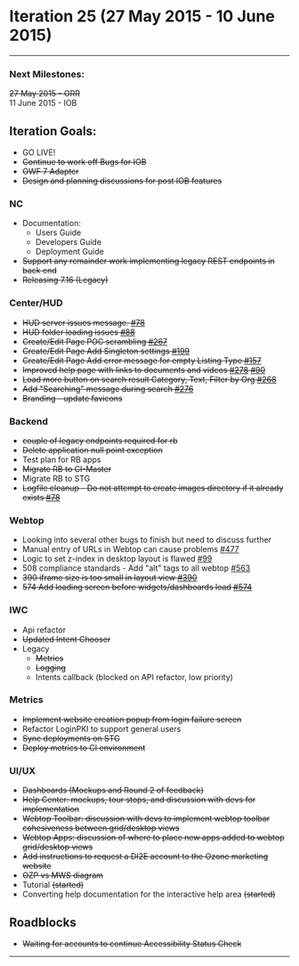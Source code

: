 # Iteration 25 (27 May 2015 - 10 June 2015)

*** 
### Next Milestones:
~~27 May 2015 - ORR~~
<br>11 June 2015 - IOB

## Iteration Goals:
* GO LIVE!
* ~~Continue to work off Bugs for IOB~~
* ~~OWF 7 Adapter~~
* ~~Design and planning discussions for post IOB features~~


### NC 
* Documentation:
   * Users Guide
   * Developers Guide
   * Deployment Guide
* ~~Support any remainder work implementing legacy REST endpoints in back end~~
* ~~Releasing 7.16 (Legacy)~~

### Center/HUD
* ~~HUD server issues message. [#78](https://github.com/ozone-development/ozp-hud/issues/78)~~
* ~~HUD folder loading issues [#88]()~~
* ~~Create/Edit Page POC scrambling [#267](https://github.com/ozone-development/ozp-center/issues/267)~~
* ~~Create/Edit Page Add Singleton settings [#199](https://github.com/ozone-development/ozp-center/issues/199)~~
* ~~Create/Edit Page Add error message for empty Listing Type [#157](https://github.com/ozone-development/ozp-center/issues/157)~~
* ~~Improved help page with links to documents and videos [#278](https://github.com/ozone-development/ozp-center/issues/278) [#90](https://github.com/ozone-development/ozp-hud/issues/90)~~
* ~~Load more button on search result Category, Text, Filter by Org [#268](https://github.com/ozone-development/ozp-center/issues/268)~~
* ~~Add "Searching" message during search [#276](https://github.com/ozone-development/ozp-center/issues/276)~~
* ~~Branding - update favicons~~

### Backend
* ~~couple of legacy endpoints required for rb~~
* ~~Delete application null point exception~~
* Test plan for RB apps
* ~~Migrate RB to CI-Master~~
* Migrate RB to STG
* ~~Logfile cleanup - Do not attempt to create images directory if it already exists [#78](https://github.com/ozone-development/ozp-rest/issues/78)~~

### Webtop
* Looking into several other bugs to finish but need to discuss further
* Manual entry of URLs in Webtop can cause problems [#477](http://github.com/ozone-development/ozp-webtop/issues/477)
* Logic to set z-index in desktop layout is flawed [#99](http://github.com/ozone-development/ozp-webtop/issues/99)
* 508 compliance standards - Add "alt" tags to all webtop [#563](http://github.com/ozone-development/ozp-webtop/issues/563)
* ~~390 iframe size is too small in layout view [#390](http://github.com/ozone-development/ozp-webtop/issues/390)~~
* ~~574 Add loading screen before widgets/dashboards load [#574](http://github.com/ozone-development/ozp-webtop/issues/574)~~

### IWC
* Api refactor
* ~~Updated Intent Chooser~~
* Legacy
    * ~~Metrics~~
    * ~~Logging~~
    * Intents callback (blocked on API refactor, low priority)

### Metrics
* ~~Implement website creation popup from login failure screen~~
* Refactor LoginPKI to support general users
* ~~Sync deployments on STG~~
* ~~Deploy metrics to CI environment~~

### UI/UX
* ~~Dashboards (Mockups and Round 2 of feedback)~~
* ~~Help Center: mockups, tour stops, and discussion with devs for implementation~~
* ~~Webtop Toolbar: discussion with devs to implement webtop toolbar cohesiveness between grid/desktop views~~
* ~~Webtop Apps: discussion of where to place new apps added to webtop grid/desktop views~~
* ~~Add instructions to request a DI2E account to the Ozone marketing website~~
* ~~OZP vs MWS diagram~~
* Tutorial ~~(started)~~
* Converting help documentation for the interactive help area ~~(started)~~

## Roadblocks
* ~~Waiting for accounts to continue Accessibility Status Check~~

***